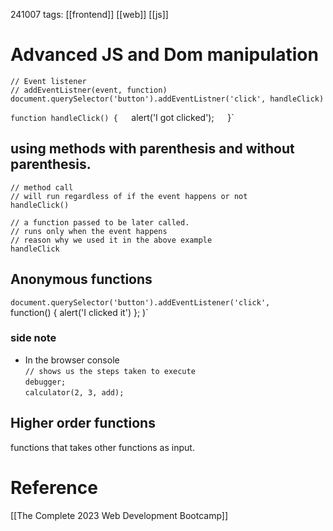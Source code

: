 241007
tags: [[frontend]] [[web]] [[js]]

# Advanced JS and Dom manipulation

`// Event listener`  
`// addEventListner(event, function)`  
`document.querySelector('button').addEventListner('click', handleClick)`  

`function handleClick() {  
	`alert('I got clicked');`  
`}`  

## using methods with parenthesis and without parenthesis.

`// method call`  
`// will run regardless of if the event happens or not`  
`handleClick()`  

`// a function passed to be later called.`  
`// runs only when the event happens`  
`// reason why we used it in the above example`  
`handleClick`  

## Anonymous functions
`document.querySelector('button').addEventListener('click',   
	`function() { alert('I clicked it') }; )`  

### side note
- In the browser console  
`// shows us the steps taken to execute`  
`debugger;`  
`calculator(2, 3, add);`  

## Higher order functions
functions that takes other functions as input.


# Reference

[[The Complete 2023 Web Development Bootcamp]]
